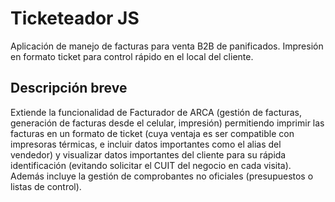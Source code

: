# Ticketeador JS
Aplicación de manejo de facturas para venta B2B de panificados. Impresión en formato ticket para control rápido en el local del cliente.

## Descripción breve
Extiende la funcionalidad de Facturador de ARCA (gestión de facturas, generación de facturas desde el celular, impresión) permitiendo imprimir las facturas en un formato de ticket (cuya ventaja es ser compatible con impresoras térmicas, e incluir datos importantes como el alias del vendedor) y visualizar datos importantes del cliente para su rápida identificación (evitando solicitar el CUIT del negocio en cada visita). Además incluye la gestión de comprobantes no oficiales (presupuestos o listas de control).